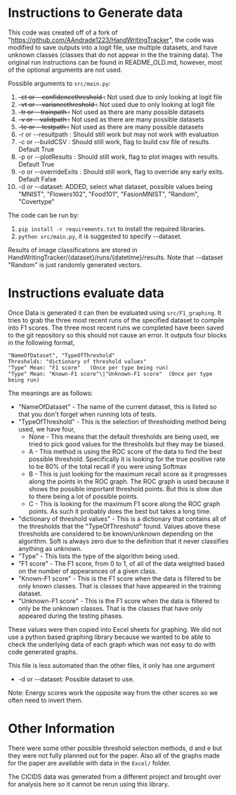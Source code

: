 # Instructions to Generate data

  This code was created off of a fork of "https://github.com/AAndrade1223/HandWritingTracker", the code was modified to save outputs into a logit file, use multiple datasets, and have unknown classes (classes that do not appear in the the training data).
  The original run instructions can be found in README_OLD.md, however, most of the optional arguments are not used. 


  Possible arguments to `src/main.py`:
  1. ~~-ct or --confidencethreshold :~~ Not used due to only looking at logit file
  2. ~~-vt or --variancethreshold :~~ Not used due to only looking at logit file
  3. ~~-tr or --trainpath :~~ Not used as there are many possible datasets
  4. ~~-v  or --validpath :~~ Not used as there are many possible datasets
  5. ~~-te or --testpath :~~ Not used as there are many possible datasets
  6. -r  or --resultpath : Should still work but may not work with evaluation
  7. -c  or --buildCSV : Should still work, flag to build csv file of results. Default True
  8. -p  or --plotResults : Should still work, flag to plot images with results. Default True
  9. -o  or --overrideExits : Should still work, flag to override any early exits. Default False
  10. -d or --dataset: ADDED, select what dataset, possible values being "MNIST", "Flowers102", "Food101", "FasionMNIST", "Random", "Covertype"

  The code can be run by:
  1. `pip install -r requirements.txt` to install the required libraries.
  2. `python src/main.py`, it is suggested to specify --dataset.

Results of image classifications are stored in HandWritingTracker/{dataset}/runs/{datetime}/results. 
Note that --dataset "Random" is just randomly generated vectors.

# Instructions evaluate data

Once Data is generated it can then be evaluated using `src/F1_graphing`. It tries to grab the three most recent runs of the specified dataset to compile into F1 scores. The three most recent runs we completed have been saved to the git repository so this should not cause an error. It outputs four blocks in the following format,

```
"NameOfDataset", "TypeOfThreshold"
Thresholds: "dictionary of threshold values"
"Type" Mean: "F1 score"   (Once per type being run)
"Type" Mean: "Known-F1 score"\|"Unknown-F1 score"  (Once per type being run)
```

The meanings are as follows:
  * "NameOfDataset" - The name of the current dataset, this is listed so that you don't forget when running lots of tests.
  * "TypeOfThreshold" - This is the selection of thresholding method being used, we have four,
    * None - This means that the default thresholds are being used, we tried to pick good values for the thresholds but they may be biased.
    * A - This method is using the ROC score of the data to find the best possible threshold. Specifically it is looking for the true positive rate to be 80% of the total recall if you were using Softmax
    * B - This is just looking for the maximum recall score as it progresses along the points in the ROC graph. The ROC graph is used because it shows the possible important threshold points. But this is slow due to there being a lot of possible points.
    * C - This is looking for the maximum F1 score along the ROC graph points. As such it probably does the best but takes a long time.
  * "dictionary of threshold values" - This is a dictionary that contains all of the thresholds that the "TypeOfThreshold" found. Values above these thresholds are considered to be known/unknown depending on the algorithm. Soft is always zero due to the definition that it never classifies anything as unknown.
  * "Type" - This lists the type of the algorithm being used. 
  * "F1 score" - The F1 score, from 0 to 1, of all of the data weighted based on the number of appearances of a given class.
  * "Known-F1 score" - This is the F1 score when the data is filtered to be only known classes. That is classes that have appeared in the training dataset.
  * "Unknown-F1 score" - This is the F1 score when the data is filtered to only be the unknown classes. That is the classes that have only appeared during the testing phases.

These values were then copied into Excel sheets for graphing. We did not use a python based graphing library because we wanted to be able to check the underlying data of each graph which was not easy to do with code generated graphs. 


This file is less automated than the other files, it only has one argument
  * -d or --dataset: Possible dataset to use.

Note: Energy scores work the opposite way from the other scores so we often need to invert them.


# Other Information
There were some other possible threshold selection methods, d and e but they were not fully planned out for the paper. Also all of the graphs made for the paper are available with data in the `Excel/` folder. 

The CICIDS data was generated from a different project and brought over for analysis here so it cannot be rerun using this library.
